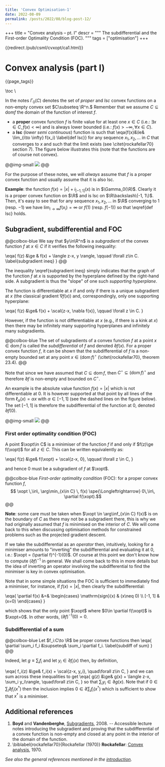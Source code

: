 ```yaml
---
title: 'Convex Optimisation-1'
date: 2022-08-09
permalink: /posts/2022/08/blog-post-12/
---
```

+++
title = "Convex analysis &ndash; pt. I"
descr = """
    The subdifferential and the First-order Optimality Condition (FOC).
    """
tags = ["optimisation"]
+++

{{redirect /pub/csml/cvxopt/ca1.html}}

# Convex analysis (part I)

{{page_tags}}

\toc \\

In the notes $\Gamma_0(C)$ denotes the set of *proper* and *lsc* convex functions on a non-empty convex set $C\subseteq \R^n.$ Remember that we assume $C\subseteq \mathrm{dom} f$ the domain of the function of interest $f$.

* a **proper** convex function $f$ is finite value for at least one $x\in C$ (i.e.: $\exists x\in C, f(x) < \infty$) and is always lower bounded (i.e.: $f(x)>-\infty, \forall x\in C$).
* a **lsc** (*lower semi continuous*) function is such that
\eqa{f(x)&\le& \lim_{i\to \infty} f(x_i) \label{def lsc}}
for any sequence $x_1, x_2, \dots$ in $C$ that converges to $x$ and such that the limit exists (see \citet{rockafellar70} section 7). The figure below illustrates this (note that the functions are of course not convex).

@@img-small ![](/assets/cvxopt/lsc-usc.svg) @@

For the purpose of these notes, we will *always* assume that $f$ is a proper convex function and usually assume that it is also lsc.

**Example**: the function $f(x)=|x|+i_{[-1,1]}(x)$ is in $\Gamma_0(\R)$. Clearly it is a proper convex function on $\R$ and is lsc on $\R\backslash\{-1, 1\}$. Then, it's easy to see that for any sequence $x_1,x_2,\dots$ in $\R$ converging to $1$ (resp. $-1$) we have $\lim_{i\to\infty} f(x_i)=\infty$ or $f(1)$ (resp. $f(-1)$) so that \eqref{def lsc} holds.


## Subgradient, subdifferential and FOC <!-- ✅ 19/9/2018 -->

@@colbox-blue
We say that $y\in\R^n$ is a *subgradient* of the convex function $f$ at $x\in C$ if it verifies the following inequality:

\eqa{
    f(z) &\ge & f(x) + \langle z-x, y \rangle, \qquad \forall z\in C. \label{subgradient ineq}
}
@@

The inequality \eqref{subgradient ineq} simply indicates that the graph of the function $f$ at $x$ is supported by the hyperplane defined by the right-hand side.
A subgradient is thus the "slope" of one such *supporting hyperplane*.

The function is differentiable at $x$ if and only if there is a unique subgradient at $x$ (the classical gradient $\nabla f(x)$) and, correspondingly, only one supporting hyperplane:

\eqa{
    f(z) &\ge& f(x) + \scal{z-x, \nabla f(x)}, \qquad \forall z \in C.
}

However, if the function is not differentiable at $x$ (e.g., if there is a kink at $x$) then there may be infinitely many supporting hyperplanes and infinitely many subgradients.

@@colbox-blue
The set of subgradients of a convex function $f$ at a point $x\in \mathrm{dom}\, f$ is called the *subdifferential* of $f$ and denoted $\partial f(x)$.
For a proper convex function $f$, it can be shown that the subdifferential of $f$ is a non-empty bounded set at any point $x\in (\mathrm{dom}\,f)^\circ$ (\citet{rockafellar70}, theorem 23.4).
@@

Note that since we have assumed that $C\subseteq \mathrm{dom}\,f$, then $C^\circ\subseteq (\mathrm{dom}\,f)^\circ$ and therefore $\partial f$ is non-empty and bounded on $C^\circ$.

An example is the absolute value function $f(x)=|x|$ which is not differentiable at $0$.
It is however supported at that point by all lines of the form $\ell_\alpha(x)=\alpha x$ with $\alpha\in [-1,1]$ (see the dashed lines on the figure below).
The set $[-1, 1]$ is therefore the subdifferential of the function at $0$, denoted $\partial f(0)$.

@@img-small ![](/assets/cvxopt/abs-subgrad.svg) @@

### First order optimality condition (FOC) <!-- ✅ 12/9/2018 -->

A point $\xopt\in C$ is a minimiser of the function $f$ if and only if $f(z)\ge f(\xopt)$ for all $z\in C$.
This can be written equivalently as:

\eqa{
    f(z) &\ge& f(\xopt) + \scal{z-x, 0}, \qquad \forall z \in C,
}

and hence $0$ must be a subgradient of $f$ at $\xopt$.

@@colbox-blue
*First-order optimality condition* (FOC): for a proper convex function $f$,
$$
\xopt \,\in\, \arg\min_{x\in C} \, f(x) \spe{\Longleftrightarrow} 0\,\in\, \partial f(\xopt).$$
@@

**Note**: some care must be taken when $\xopt \in \arg\inf_{x\in C} f(x)$ is on the boundary of $C$ as there may not be a subgradient there, this is why we had originally assumed that $f$ is minimised on the interior of $C$.
We will come back to this when discussing optimisation methods for constrained problems such as the projected gradient descent.

If we take the subdifferential as an *operator* then, intuitively, looking for a minimiser amounts to "inverting" the subdifferential and evaluating it at $0$, i.e.: $\xopt = (\partial f)^{-1}(0)$.
Of course at this point we don't know how to compute $(\partial f)^{-1}$ in general.
We shall come back to this in more details but the idea of inverting an operator involving the subdifferential to find the minimiser is key in convex optimisation.

Note that in some simple situations the FOC is sufficient to immediately find a minimiser, for instance, if $f(x)=|x|$, then clearly the subdifferential:

\eqa{
    \partial f(x) &=& \begin{cases} \mathrm{sign}(x) & (x\neq 0) \\\\ [-1, 1] & (x=0) \end{cases}
}

which shows that the only point $\xopt$ where $0\in \partial f(\xopt)$ is $\xopt=0$. In other words, $(\partial f)^{-1}(0) = 0$.

### Subdifferential of a sum <!-- ✅ 12/9/2018 -->

@@colbox-blue
Let $f_i:C\to \R$ be proper convex functions then
\eqa{
    \partial \sum_i f_i &\supseteq& \sum_i \partial f_i. \label{subdiff of sum}
}
@@

Indeed, let $g\equiv\sum_i f_i$ and let $y_i\in\partial f_i(x)$ then, by definition,

\eqa{
    f_i(z) &\ge& f_i(x) + \scal{z-x, y_i}, \quad\forall z\in C,
}
and we can sum across these inequalities to get
\eqa{
    g(z) &\ge& g(x) + \langle z-x, \sum_i y_i\rangle, \quad\forall z\in C,
}
so that $\sum_i y_i \in \partial g(x)$.
Note that if $0\in \sum_i \partial f_i(x^\dagger)$ then the inclusion implies $0\in\partial \sum_i f_i(x^\dagger)$ which is sufficient to show that $x^\dagger$ is a minimiser.

## Additional references

1. **Boyd** and **Vandenberghe**, [Subgradients](https://see.stanford.edu/materials/lsocoee364b/01-subgradients_notes.pdf), 2008. -- Accessible lecture notes introducing the subgradient and proving that the subdifferential of a convex function is non-empty and closed at any point in the interior of the domain of the function.
1. \biblabel{rockafellar70}{Rockafellar (1970)} **Rockafellar**: [Convex analysis](http://press.princeton.edu/titles/1815.html), 1970.

*See also the general references mentioned in the [introduction](/posts/2018/09/13-convex-optimisation-intro/).*
